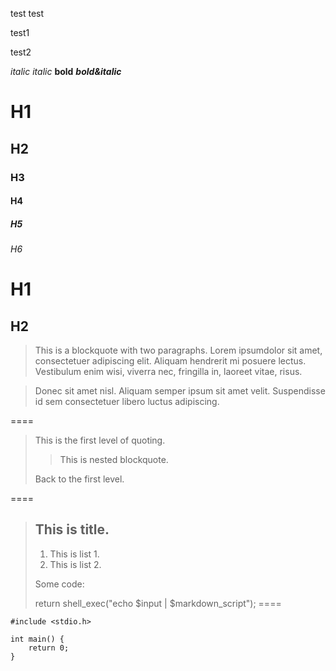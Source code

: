 test
test

test1

test2

*italic*
_italic_
**bold**
***bold&italic***

# H1 #
## H2 ##
### H3 ###
#### H4 ####
##### H5 #####
###### H6 ######
H1
====
H2
----

> This is a blockquote with two paragraphs. Lorem ipsumdolor sit amet,
consectetuer adipiscing elit. Aliquam hendrerit mi posuere lectus.
Vestibulum enim wisi, viverra nec, fringilla in, laoreet vitae, risus.

> Donec sit amet nisl. Aliquam semper ipsum sit amet velit. Suspendisse
id sem consectetuer libero luctus adipiscing.

====
> This is the first level of quoting.
>
> > This is nested blockquote.
>
> Back to the first level.

====
> ## This is title.
>
> 1. This is list 1.
> 2. This is list 2.
>
> Some code:
>
>    return shell_exec("echo $input | $markdown_script");
====
```
#include <stdio.h>

int main() {
    return 0;
}
```
